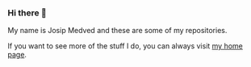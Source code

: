 ### Hi there 👋

My name is Josip Medved and these are some of my repositories.

If you want to see more of the stuff I do, you can always visit [my home page](https://medo64.com).


<!--
**medo64/medo64** is a ✨ _special_ ✨ repository because its `README.md` (this file) appears on your GitHub profile.

Here are some ideas to get you started:

- 🔭 I’m currently working on ...
- 🌱 I’m currently learning ...
- 👯 I’m looking to collaborate on ...
- 🤔 I’m looking for help with ...
- 💬 Ask me about ...
- 📫 How to reach me: ...
- 😄 Pronouns: ...
- ⚡ Fun fact: ...
-->
